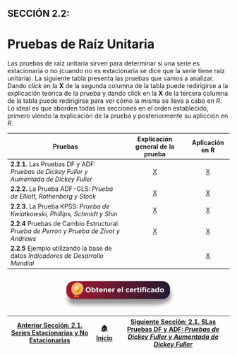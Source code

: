 ## SECCIÓN 2.2:
# Pruebas de Raíz Unitaria

Las pruebas de raíz unitaria sirven para determinar si una serie es estacionaria o no (cuando no es estacionaria se dice que la serie tiene raíz unitaria). La siguiente tabla presenta las pruebas que vamos a analizar. Dando _click_ en la **X** de la segunda columna de la tabla puede redirigirse a la explicación teórica de la prueba y dando click en la **X** de la tercera columna de la tabla puede redirigirse para ver cómo la misma se lleva a cabo en $R$. Lo ideal es que aborden todas las secciones en el orden establecido, primero viendo la explicación de la prueba y posteriormente su aplicción en $R$.  

| Pruebas                                                                                 | Explicación general de la prueba |  Aplicación en R                 |
|-----------------------------------------------------------------------------------------|:--------------------------------:|:--------------------------------:|
| **2.2.1.** Las Pruebas DF y ADF: _Pruebas de Dickey Fuller y Aumentada de Dickey Fuller_| [X](Seccion02_02_01_T/Readme.md) | [X](Seccion02_02_01_R/Readme.md) | 
| **2.2.2.** La Prueba ADF-GLS: _Prueba de Elliott, Rothenberg y Stock_                   |  [X](Seccion02_02_02_T/Readme.md)| [X](Seccion02_02_02_R/Readme.md) |
| **2.2.3.** La Prueba KPSS: _Prueba de Kwiatkowski, Phillips, Schmidt y Shin_            |  [X](Seccion02_02_03_T/Readme.md)| [X](Seccion02_02_03_R/Readme.md) |  
| **2.2.4** Pruebas de Cambio Estructural: _Prueba de Perron y Prueba de Zivot y Andrews_ |  [X](Seccion02_02_04_T/Readme.md)| [X](Seccion02_02_04_R/Readme.md) |
| **2.2.5** Ejemplo utilizando la base de datos _Indicadores de Desarrollo Mundial_       |                                  | [X](Seccion02_02_05_R/Readme.md) |

<div align="center"><a href="https://enlace-academico.escuelaing.edu.co/psc/FORMULARIO/EMPLOYEE/SA/c/EC_LOCALIZACION_RE.LC_FRM_ADMEDCO_FL.GBL" target="_blank"><img src="https://github.com/alvaroperdomo/World-Econometrics/blob/main/.icons/IconCEHBotonCertificado.png" alt="World-Econometrics" width="260" border="0" /></a></div>

| [Anterior Sección: 2.1. Series Estacionarias y No Estacionarias](../Seccion02_01/Readme.md) | [:house: Inicio](../../README.md) |[Siguiente Sección: 2.1. SLas Pruebas DF y ADF: _Pruebas de Dickey Fuller y Aumentada de Dickey Fuller_](Seccion02_02_01_T/Readme.md) |
|---------------------------------------------------------------------------------------------|-----------------------------------|-------------------------------------------------------------------------------------------|
